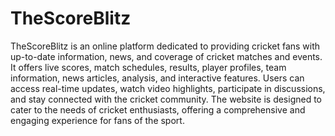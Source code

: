 # TheScoreBlitz
TheScoreBlitz is an online platform dedicated to providing cricket fans with up-to-date information, news, and coverage of cricket matches and events. It offers live scores, match schedules, results, player profiles, team information, news articles, analysis, and interactive features. Users can access real-time updates, watch video highlights, participate in discussions, and stay connected with the cricket community. The website is designed to cater to the needs of cricket enthusiasts, offering a comprehensive and engaging experience for fans of the sport.
